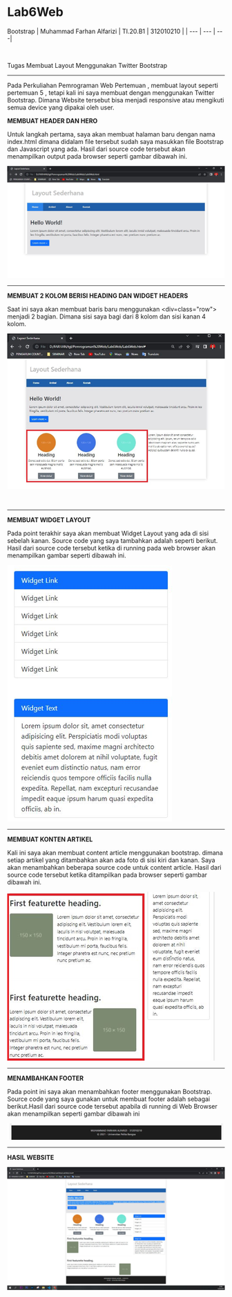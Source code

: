 # Lab6Web
Bootstrap
| Muhammad Farhan Alfarizi | TI.20.B1 | 312010210 |
| --- | --- | ---|


<BR>


Tugas Membuat Layout Menggunakan Twitter Bootstrap


<HR>

Pada Perkuliahan Pemrograman Web Pertemuan , membuat layout seperti pertemuan 5 , tetapi kali ini saya membuat dengan menggunakan Twitter Bootstrap. Dimana Website tersebut bisa menjadi responsive atau mengikuti semua device yang dipakai oleh user.
<br>

**MEMBUAT HEADER DAN HERO**


Untuk langkah pertama, saya akan membuat halaman baru dengan nama index.html dimana didalam file tersebut sudah saya masukkan file Bootstrap dan Javascript yang ada. Hasil dari source code tersebut akan menampilkan output pada browser seperti gambar dibawah ini.


![Headeer dan Hero](screenshoot/navbar.JPG)

<hr>

**MEMBUAT 2 KOLOM BERISI HEADING DAN WIDGET HEADERS**
<br>


Saat ini saya akan membuat baris baru menggunakan <div=class="row"> menjadi 2 bagian. Dimana sisi saya bagi dari 8 kolom dan sisi kanan 4 kolom.

![Kolom Heading](screenshoot/imagecontent.JPG)

<BR>


<hr>


**MEMBUAT WIDGET LAYOUT**


Pada point terakhir saya akan membuat Widget Layout yang ada di sisi sebelah kanan. Source code yang saya tambahkan adalah seperti berikut. Hasil dari source code tersebut ketika di running pada web browser akan menampilkan gambar seperti dibawah ini.

![widget layout](screenshoot/widgettext.JPG)

<hr>



**MEMBUAT KONTEN ARTIKEL**

Kali ini saya akan membuat content article menggunakan bootstrap. dimana setiap artikel yang ditambahkan akan ada foto di sisi kiri dan kanan. Saya akan menambahkan beberapa source code untuk content article. Hasil dari source code tersebut ketika ditampilkan pada browser seperti gambar dibawah ini. 

![Konten Artikel](screenshoot/contentarticel.JPG)

<hr>

**MENAMBAHKAN FOOTER**

Pada point ini saya akan menambahkan footer menggunakan Bootstrap. Source code yang saya gunakan untuk membuat footer adalah sebagai berikut.Hasil dari source code tersebut apabila di running di Web Browser akan menampilkan seperti gambar dibawah ini 

![footer](screenshoot/FOOTER.JPG)

<hr>



**HASIL WEBSITE**

![HASIL](screenshoot/FINAL.JPG)

